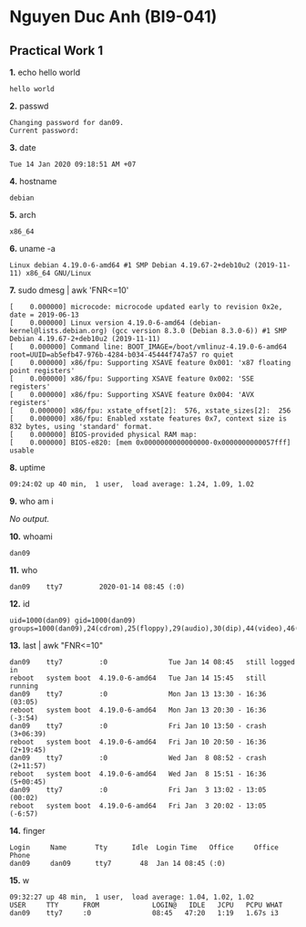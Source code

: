 # **Nguyen Duc Anh (BI9-041)**

## **Practical Work 1**

**1.**  echo hello world


```shell
hello world
```
**2.**  passwd


```shell
Changing password for dan09.
Current password:
```

**3.** date


```shell
Tue 14 Jan 2020 09:18:51 AM +07
```

**4.** hostname

```shell
debian
```

**5.** arch

```shell
x86_64
```

**6.** uname -a
```shell
Linux debian 4.19.0-6-amd64 #1 SMP Debian 4.19.67-2+deb10u2 (2019-11-11) x86_64 GNU/Linux
```

**7.** sudo dmesg | awk 'FNR<=10'
```shell
[    0.000000] microcode: microcode updated early to revision 0x2e, date = 2019-06-13
[    0.000000] Linux version 4.19.0-6-amd64 (debian-kernel@lists.debian.org) (gcc version 8.3.0 (Debian 8.3.0-6)) #1 SMP Debian 4.19.67-2+deb10u2 (2019-11-11)
[    0.000000] Command line: BOOT_IMAGE=/boot/vmlinuz-4.19.0-6-amd64 root=UUID=ab5efb47-976b-4284-b034-45444f747a57 ro quiet
[    0.000000] x86/fpu: Supporting XSAVE feature 0x001: 'x87 floating point registers'
[    0.000000] x86/fpu: Supporting XSAVE feature 0x002: 'SSE registers'
[    0.000000] x86/fpu: Supporting XSAVE feature 0x004: 'AVX registers'
[    0.000000] x86/fpu: xstate_offset[2]:  576, xstate_sizes[2]:  256
[    0.000000] x86/fpu: Enabled xstate features 0x7, context size is 832 bytes, using 'standard' format.
[    0.000000] BIOS-provided physical RAM map:
[    0.000000] BIOS-e820: [mem 0x0000000000000000-0x0000000000057fff] usable
```

**8.** uptime

```shell
09:24:02 up 40 min,  1 user,  load average: 1.24, 1.09, 1.02
```

**9.** who am i

*No output.*

**10.** whoami

```shell
dan09
```

**11.**  who

```shell
dan09    tty7         2020-01-14 08:45 (:0)
```

**12.** id

```shell
uid=1000(dan09) gid=1000(dan09) groups=1000(dan09),24(cdrom),25(floppy),29(audio),30(dip),44(video),46(plugdev),100(users),108(netdev),114(bluetooth),115(lpadmin),119(scanner),120(wireshark),1002(docker)
```

**13.** last | awk "FNR<=10"

```shell
dan09    tty7         :0               Tue Jan 14 08:45   still logged in
reboot   system boot  4.19.0-6-amd64   Tue Jan 14 15:45   still running
dan09    tty7         :0               Mon Jan 13 13:30 - 16:36  (03:05)
reboot   system boot  4.19.0-6-amd64   Mon Jan 13 20:30 - 16:36  (-3:54)
dan09    tty7         :0               Fri Jan 10 13:50 - crash (3+06:39)
reboot   system boot  4.19.0-6-amd64   Fri Jan 10 20:50 - 16:36 (2+19:45)
dan09    tty7         :0               Wed Jan  8 08:52 - crash (2+11:57)
reboot   system boot  4.19.0-6-amd64   Wed Jan  8 15:51 - 16:36 (5+00:45)
dan09    tty7         :0               Fri Jan  3 13:02 - 13:05  (00:02)
reboot   system boot  4.19.0-6-amd64   Fri Jan  3 20:02 - 13:05  (-6:57)
```

**14.** finger

```shell
Login     Name       Tty      Idle  Login Time   Office     Office Phone
dan09     dan09      tty7       48  Jan 14 08:45 (:0)
```

**15.** w

```shell
09:32:27 up 48 min,  1 user,  load average: 1.04, 1.02, 1.02
USER     TTY      FROM             LOGIN@   IDLE   JCPU   PCPU WHAT
dan09    tty7     :0               08:45   47:20   1:19   1.67s i3
```